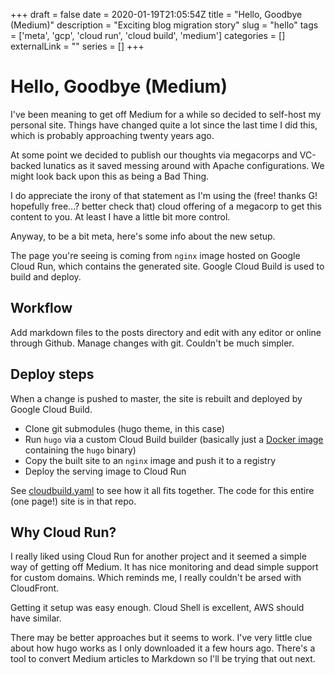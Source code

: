 +++ 
draft = false
date = 2020-01-19T21:05:54Z
title = "Hello, Goodbye (Medium)"
description = "Exciting blog migration story"
slug = "hello" 
tags = ['meta', 'gcp', 'cloud run', 'cloud build', 'medium']
categories = []
externalLink = ""
series = []
+++

# Hello, Goodbye (Medium)

I've been meaning to get off Medium for a while so decided to self-host my personal site. Things have changed quite a lot since the last time I did this, which is probably approaching twenty years ago.

At some point we decided to publish our thoughts via megacorps and VC-backed lunatics as it saved messing around with Apache configurations. We might look back upon this as being a Bad Thing.

I do appreciate the irony of that statement as I'm using the (free! thanks G! hopefully free...? better check that) cloud offering of a megacorp to get this content to you. At least I have a little bit more control.

Anyway, to be a bit meta, here's some info about the new setup.

The page you're seeing is coming from `nginx` image hosted on Google Cloud Run, which contains the generated site. Google Cloud Build is used to build and deploy.

## Workflow
Add markdown files to the posts directory and edit with any editor or online through Github. Manage changes with git. Couldn't be much simpler.

## Deploy steps
When a change is pushed to master, the site is rebuilt and deployed by Google Cloud Build.
- Clone git submodules (hugo theme, in this case)
- Run `hugo` via a custom Cloud Build builder (basically just a [Docker image](https://github.com/AlexJReid/blog/blob/master/_hugo-cloudbuilder) containing the `hugo` binary)
- Copy the built site to an `nginx` image and push it to a registry
- Deploy the serving image to Cloud Run

See [cloudbuild.yaml](https://github.com/AlexJReid/blog/blob/master/cloudbuild.yaml) to see how it all fits together. The code for this entire (one page!) site is in that repo.

## Why Cloud Run?
I really liked using Cloud Run for another project and it seemed a simple way of getting off Medium. It has nice monitoring and dead simple support for custom domains. Which reminds me, I really couldn't be arsed with CloudFront.

Getting it setup was easy enough. Cloud Shell is excellent, AWS should have similar.

There may be better approaches but it seems to work. I've very little clue about how hugo works as I only downloaded it a few hours ago. There's a tool to convert Medium articles to Markdown so I'll be trying that out next.
